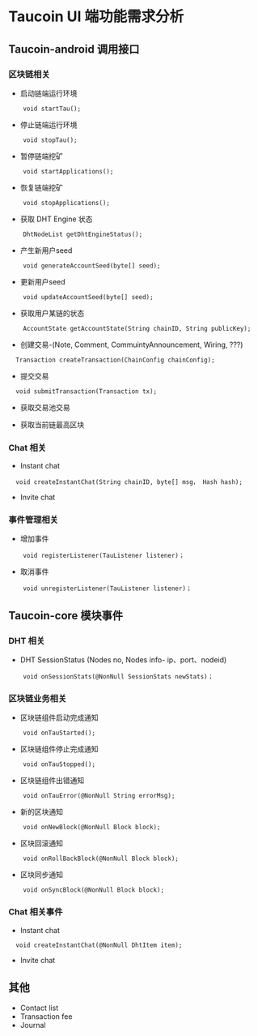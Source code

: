 # Taucoin UI 端功能需求分析

## Taucoin-android 调用接口

### 区块链相关

- 启动链端运行环境
```
	void startTau();
```

- 停止链端运行环境
```
	void stopTau();
```

- 暂停链端挖矿
```
	void startApplications();
```

- 恢复链端挖矿
```
	void stopApplications();
```

- 获取 DHT Engine 状态
```
	DhtNodeList getDhtEngineStatus();
```

- 产生新用户seed
```
	void generateAccountSeed(byte[] seed);
```

- 更新用户seed
```
	void updateAccountSeed(byte[] seed);
```

- 获取用户某链的状态
```
	AccountState getAccountState(String chainID, String publicKey);
```

- 创建交易-(Note, Comment, CommuintyAnnouncement, Wiring, ???)
```
  Transaction createTransaction(ChainConfig chainConfig);
```
  
- 提交交易
```
  void submitTransaction(Transaction tx);
```

- 获取交易池交易

- 获取当前链最高区块
 
### Chat 相关
- Instant chat
```
  void createInstantChat(String chainID, byte[] msg， Hash hash);
```

- Invite chat


### 事件管理相关
- 增加事件
```
	void registerListener(TauListener listener)；
```

- 取消事件
```
	void unregisterListener(TauListener listener)；
```
## Taucoin-core 模块事件

###  DHT 相关
- DHT SessionStatus (Nodes no, Nodes info- ip、port、nodeid)
```
	void onSessionStats(@NonNull SessionStats newStats)；
```

### 区块链业务相关

- 区块链组件启动完成通知
```
	void onTauStarted();
```

- 区块链组件停止完成通知
```
	void onTauStopped();
```

- 区块链组件出错通知
```
	void onTauError(@NonNull String errorMsg);
```

- 新的区块通知
```
	void onNewBlock(@NonNull Block block);
```

- 区块回滚通知
```
	void onRollBackBlock(@NonNull Block block);
```

- 区块同步通知
```
	void onSyncBlock(@NonNull Block block);
```

### Chat 相关事件
- Instant chat
```
  void createInstantChat(@NonNull DhtItem item);
```

- Invite chat

## 其他
- Contact list
- Transaction fee
- Journal
